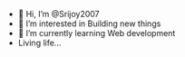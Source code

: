 - 👋 Hi, I’m @Srijoy2007
- 👀 I’m interested in Building new things
- 🌱 I’m currently learning  Web development
- Living life...

<!---
Srijoy2007/Srijoy2007 is a ✨ special ✨ repository because its `README.md` (this file) appears on your GitHub profile.
You can click the Preview link to take a look at your changes.
--->


